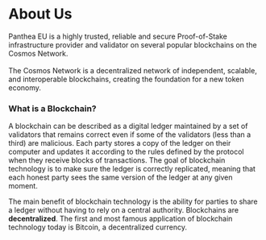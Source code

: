 # About Us

Panthea EU is a highly trusted, reliable and secure Proof-of-Stake infrastructure provider and validator on several popular blockchains on the Cosmos Network.\
\
The Cosmos Network is a decentralized network of independent, scalable, and interoperable blockchains, creating the foundation for a new token economy.

### What is a Blockchain?

A blockchain can be described as a digital ledger maintained by a set of validators that remains correct even if some of the validators (less than a third) are malicious. Each party stores a copy of the ledger on their computer and updates it according to the rules defined by the protocol when they receive blocks of transactions. The goal of blockchain technology is to make sure the ledger is correctly replicated, meaning that each honest party sees the same version of the ledger at any given moment.

The main benefit of blockchain technology is the ability for parties to share a ledger without having to rely on a central authority. Blockchains are **decentralized**. The first and most famous application of blockchain technology today is Bitcoin, a decentralized currency.
